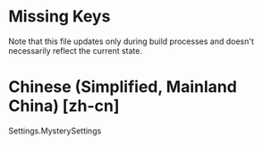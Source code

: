 # Missing Keys
Note that this file updates only during build processes and doesn't necessarily reflect the current state.

# Chinese (Simplified, Mainland China) [zh-cn]
Settings.MysterySettings  

